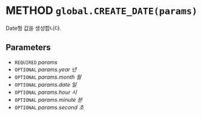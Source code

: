 # METHOD `global.CREATE_DATE(params)`
Date형 값을 생성합니다.

## Parameters
* `REQUIRED` *params*
* `OPTIONAL` *params.year		년*
* `OPTIONAL` *params.month	월*
* `OPTIONAL` *params.date		일*
* `OPTIONAL` *params.hour		시*
* `OPTIONAL` *params.minute	분*
* `OPTIONAL` *params.second	초*

